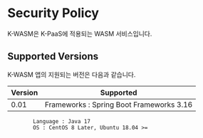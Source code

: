 # Security Policy

K-WASM은 K-PaaS에 적용되는 WASM 서비스입니다.

## Supported Versions

K-WASM 앱의 지원되는 버전은 다음과 같습니다.

| Version | Supported                             |
| ------- | ------------------------------------- |
|  0.01   | Frameworks : Spring Boot Frameworks 3.16
            Language : Java 17
            OS : CentOS 8 Later, Ubuntu 18.04 >=
                 

